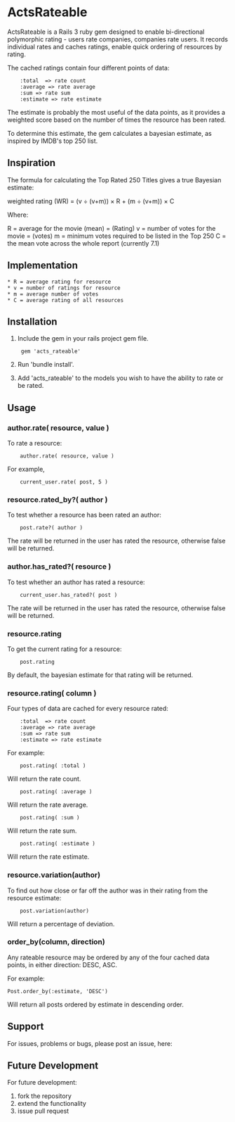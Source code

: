 # ActsRateable

ActsRateable is a Rails 3 ruby gem designed to enable bi-directional polymorphic rating - users rate companies, companies rate users.  It records individual rates and caches ratings, enable quick ordering of resources by rating.

The cached ratings contain four different points of data:

		:total  => rate count
		:average => rate average
		:sum => rate sum
		:estimate => rate estimate

The estimate is probably the most useful of the data points, as it provides a weighted score based on the number of times the resource has been rated.

To determine this estimate, the gem calculates a bayesian estimate, as inspired by IMDB's top 250 list.

## Inspiration

The formula for calculating the Top Rated 250 Titles gives a true Bayesian estimate:

weighted rating (WR) = (v ÷ (v+m)) × R + (m ÷ (v+m)) × C 

Where:

R = average for the movie (mean) = (Rating)
v = number of votes for the movie = (votes)
m = minimum votes required to be listed in the Top 250
C = the mean vote across the whole report (currently 7.1)

## Implementation

	* R = average rating for resource
	* v = number of ratings for resource
	* m = average number of votes
	* C = average rating of all resources

## Installation

1) Include the gem in your rails project gem file.

		gem 'acts_rateable'

2) Run 'bundle install'.

3) Add 'acts_rateable' to the models you wish to have the ability to rate or be rated.

## Usage

### author.rate( resource, value )

To rate a resource:

		author.rate( resource, value )

For example,

		current_user.rate( post, 5 )

### resource.rated_by?( author )

To test whether a resource has been rated an author:

		post.rate?( author )

The rate will be returned in the user has rated the resource, otherwise false will be returned.

### author.has_rated?( resource )

To test whether an author has rated a resource:

		current_user.has_rated?( post )

The rate will be returned in the user has rated the resource, otherwise false will be returned.


### resource.rating

To get the current rating for a resource:

		post.rating

By default, the bayesian estimate for that rating will be returned.

### resource.rating( column )

Four types of data are cached for every resource rated: 

		:total  => rate count
		:average => rate average
		:sum => rate sum
		:estimate => rate estimate

For example:

		post.rating( :total )

Will return the rate count.

		post.rating( :average )

Will return the rate average.

		post.rating( :sum )

Will return the rate sum.

		post.rating( :estimate )

Will return the rate estimate.

### resource.variation(author)

To find out how close or far off the author was in their rating from the resource estimate:

		post.variation(author)

Will return a percentage of deviation.

### order_by(column, direction)

Any rateable resource may be ordered by any of the four cached data points, in either direction: DESC, ASC.

For example:

	Post.order_by(:estimate, 'DESC')

Will return all posts ordered by estimate in descending order.

## Support

For issues, problems or bugs, please post an issue, here:

## Future Development

For future development:

1) fork the repository
2) extend the functionality
3) issue pull request
